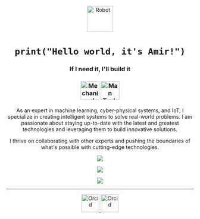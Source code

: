 <p align="center">
  <img src="https://raw.githubusercontent.com/Tarikul-Islam-Anik/Animated-Fluent-Emojis/master/Emojis/Smilies/Robot.png" alt="Robot" width="70" height="70" />
</p>

### <h1 align="center"> **`print("Hello world, it's Amir!")`**</h1> 

<h3 align="center"> 
  If I need it, I'll build it
</h3>

<h3 align="center"> 
  <img src="https://raw.githubusercontent.com/Tarikul-Islam-Anik/Animated-Fluent-Emojis/master/Emojis/Hand%20gestures/Mechanical%20Arm.png" alt="Mechanical Arm" width="50" height="50" /> <img src="https://raw.githubusercontent.com/Tarikul-Islam-Anik/Animated-Fluent-Emojis/master/Emojis/People%20with%20professions/Man%20Technologist%20Light%20Skin%20Tone.png" alt="Man Technologist Light Skin Tone" width="50" height="50" /> 
</h3>

<p align="center">
  As an expert in machine learning, cyber-physical systems, and IoT, I specialize in creating intelligent systems to solve real-world problems. I am passionate about staying up-to-date with the latest and greatest technologies and leveraging them to build innovative solutions.
</p>

<p align="center">
  I thrive on collaborating with other experts and pushing the boundaries of what's possible with cutting-edge technologies.
</p>
  
<p align="center">
  <a href="https://github.com/amir2628">
    <img src="https://skillicons.dev/icons?i=git,docker,aws,linux" />
  </a>
</p>

<p align="center">
  <a href="https://github.com/amir2628">
    <img src="https://skillicons.dev/icons?i=py,matlab,tensorflow,flutter" />
  </a>
</p>

<p align="center">
  <a href="https://github.com/amir2628">
    <img src="https://skillicons.dev/icons?i=vscode,androidstudio" />
  </a>
</p>

<!-- # Links <img src="https://raw.githubusercontent.com/Tarikul-Islam-Anik/Animated-Fluent-Emojis/master/Emojis/Symbols/Check%20Mark%20Button.png" alt="Check Mark Button" width="25" height="25" />
 -->
---

<p align="center">
  <a href="https://orcid.org/0000-0001-5671-3710">
    <img alt="Orcid" width="48px" src="https://user-images.githubusercontent.com/56083377/219612673-0ded6209-1d0e-47a6-93d8-a13f4f972da4.svg">
  </a>
  
  <a href="https://www.linkedin.com/in/amir-bahrami-0921a697">
    <img alt="Orcid" width="48px" src="https://user-images.githubusercontent.com/56083377/219613739-82611ccd-04a5-4d66-bd1d-e79760ee7859.png">
  </a>
</p>

<!--
<p align="center">
  <img alt="amir2628's Github Stats" src="https://github-readme-stats.vercel.app/api?username=amir2628&show_icons=true&hide_border=true&theme=buefy" />
</p>
 -->
